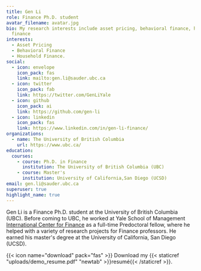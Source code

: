```yaml
---
title: Gen Li
role: Finance Ph.D. student
avatar_filename: avatar.jpg
bio: My research interests include asset pricing, behavioral finance, household
  finance
interests:
  - Asset Pricing
  - Behavioral Finance
  - Household Finance.
social:
  - icon: envelope
    icon_pack: fas
    link: mailto:gen.li@sauder.ubc.ca
  - icon: twitter
    icon_pack: fab
    link: https://twitter.com/GenLiYale
  - icon: github
    icon_pack: ai
    link: https://github.com/gen-li
  - icon: linkedin
    icon_pack: fas
    link: https://www.linkedin.com/in/gen-li-finance/
organizations:
  - name: The University of British Columbia
    url: https://www.ubc.ca/
education:
  courses:
    - course: Ph.D. in Finance
      institution: The University of British Columbia (UBC)
    - course: Master's
      institution: University of California,San Diego (UCSD)
email: gen.li@sauder.ubc.ca
superuser: true
highlight_name: true
---
```

Gen Li is a Finance Ph.D. student at the University of British Columbia (UBC). Before coming to UBC, he worked at Yale School of Management [International Center for Finance](https://som.yale.edu/faculty-research-centers/centers-initiatives/international-center-for-finance) as a full-time Predoctoral fellow, where he helped with a variety of research projects for Finance professors. He earned his master's degree at the University of California, San Diego (UCSD).

{{< icon name="download" pack="fas" >}} Download my {{< staticref "uploads/demo_resume.pdf" "newtab" >}}resumé{{< /staticref >}}.